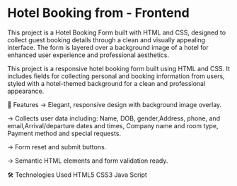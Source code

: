 # Hotel Booking from - Frontend

This project is a Hotel Booking Form built with HTML and CSS, designed to collect guest booking details through a clean and visually appealing interface. The form is layered over a background image of a hotel for enhanced user experience and professional aesthetics.


This project is a responsive hotel booking form built using HTML and CSS. It includes fields for collecting personal and booking information from users, styled with a hotel-themed background for a clean and professional appearance.

🚀 Features
-> Elegant, responsive design with background image overlay.

-> Collects user data including: Name, DOB, gender,Address, phone, and email,Arrival/departure dates and times, Company name and room type, Payment method and special requests.

-> Form reset and submit buttons.

-> Semantic HTML elements and form validation ready.

🛠️ Technologies Used
   HTML5
   CSS3
   Java Script

